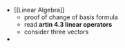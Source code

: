 - [[Linear Algebra]]
	- proof of change of basis formula
	- read __artin 4.3 linear operators__
	- consider three vectors
-
